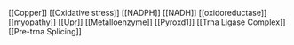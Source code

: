 [[Copper]]
[[Oxidative stress]]
[[NADPH]]
[[NADH]]
[[oxidoreductase]]
[[myopathy]]
[[Upr]]
[[Metalloenzyme]]
[[Pyroxd1]]
[[Trna Ligase Complex]]
[[Pre-trna Splicing]]
